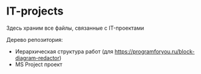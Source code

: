 # IT-projects
Здесь храним все файлы, связанные с IT-проектами

Дерево репозитория:
 - Иерархическая структура работ (для https://programforyou.ru/block-diagram-redactor)
 - MS Project проект

